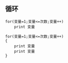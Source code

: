 ##  循环
```shell
for(变量=1;变量<=次数;变量++)
	print 变量
```
```shell
for(变量=1;变量<=次数;变量++)
{
	print 变量
	print 变量
}
```

